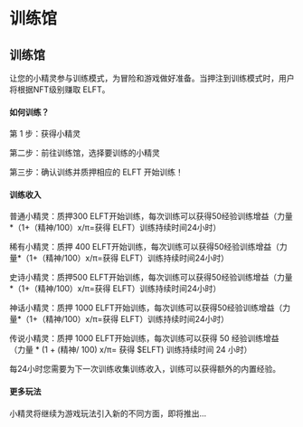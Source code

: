 # 训练馆

## 训练馆

让您的小精灵参与训练模式，为冒险和游戏做好准备。当押注到训练模式时，用户将根据NFT级别赚取 ELFT。

#### 如何训练？

第 1 步：获得小精灵

第二步：前往训练馆，选择要训练的小精灵

第三步：确认训练并质押相应的 ELFT 开始训练！

#### 训练收入

普通小精灵：质押300 ELFT开始训练，每次训练可以获得50经验训练增益（力量\*（1+（精神/100）x/π=获得 ELFT）训练持续时间24小时）

稀有小精灵：质押 400 ELFT开始训练，每次训练可以获得50经验训练增益（力量\*（1+（精神/100）x/π=获得 ELFT）训练持续时间24小时）

史诗小精灵：质押500 ELFT开始训练，每次训练可以获得50经验训练增益（力量\*（1+（精神/100）x/π=获得 ELFT）训练持续时间24小时）

神话小精灵：质押 1000 ELFT开始训练，每次训练可以获得50经验训练增益（力量\*（1+（精神/100）x/π=获得 ELFT）训练持续时间24小时）

传说小精灵：质押 1000 ELFT开始训练，每次训练可以获得 50 经验训练增益（力量 \* (1 + (精神/ 100) x/π= 获得 $ELFT) 训练持续时间 24 小时）

每24小时您需要为下一次训练收集训练收入，训练可以获得额外的内置经验。

#### 更多玩法

小精灵将继续为游戏玩法引入新的不同方面，即将推出...
